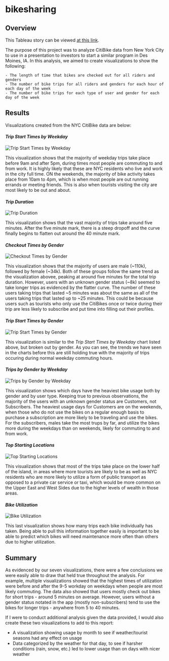 # bikesharing

## Overview
This Tableau story can be viewed [at this link](https://public.tableau.com/app/profile/ashleigh.bridges/viz/bikesharing_challenge_16568846352430/Bikesharing).

The purpose of this project was to analyze CitiBike data from New York City to use in a presentation to investors to start a similar program in Des Moines, IA. In this analysis, we aimed to create visualizations to show the following:
```
- The length of time that bikes are checked out for all riders and genders
- The number of bike trips for all riders and genders for each hour of each day of the week
- The number of bike trips for each type of user and gender for each day of the week
```

## Results
Visualizations created from the NYC CitiBike data are below: 

#### *Trip Start Times by Weekday*
![Trip Start Times by Weekday](https://user-images.githubusercontent.com/100883212/177433848-d3797998-3225-4696-bc96-8a15d8b58ae2.png)

This visualization shows that the majority of weekday trips take place before 9am and after 5pm, during times most people are commuting to and from work. It is highly likely that these are NYC residents who live and work in the city full time. ON the weekends, the majority of bike activity takes place from 10am to 4pm, which is when most people are out running errands or meeting friends. This is also when tourists visiting the city are most likely to be out and about.

#### *Trip Duration*
![Trip Duration](https://user-images.githubusercontent.com/100883212/177433529-7145d846-023d-46d5-9870-fe9d6f8ef921.png)

This visualization shows that the vast majority of trips take around five minutes. After the five minute mark, there is a steep dropoff and the curve finally begins to flatten out around the 40 minute mark.

#### *Checkout Times by Gender*
![Checkout Times by Gender](https://user-images.githubusercontent.com/100883212/177433554-dd89773b-2b8b-4c50-8b31-749a366b0af9.png)

This visualization shows that the majority of users are male (~110k), followed by female (~34k). Both of these groups follow the same trend as the visualization abovee, peaking at around five minutes for the total trip duration. However, users with an unknown gender status (~8k) seemed to take longer trips as evidenced by the flatter curve. The number of these users taking trips that lasted ~5 minutes was about the same as all of the users taking trips that lasted up to ~25 minutes. This could be because users such as tourists who only use the CitiBikes once or twice during their trip are less likely to subscribe and put time into filling out their profiles.

#### *Trip Start Times by Gender*
![Trip Start Times by Gender](https://user-images.githubusercontent.com/100883212/177433609-2ce8f6b3-0487-4d78-ad2b-43d9d70d852d.png)

This visualization is similar to the *Trip Start Times by Weekday* chart listed above, but broken out by gender. As you can see, the trends we have seen in the charts before this are still holding true with the majority of trips occuring during normal weekday commuting hours.

#### *Trips by Gender by Weekday*
![Trips by Gender by Weekday](https://user-images.githubusercontent.com/100883212/177433624-d457f874-4b8b-46a0-8060-ff50ed07bd22.png)

This visualization shows which days have the heaviest bike usage both by gender and by user type. Keeping true to previous observations, the majority of the users with an unknown gender status are Customers, not Subscribers. The heaviest usage days for Customers are on the weekends, when those who do not use the bikes on a regular enough basis to purchase a subscription are more likely to be traveling and use the bikes. For the subscribers, males take the most trups by far, and utilize the bikes more during the weekdays than on weekends, likely for commuting to and from work.

#### *Top Starting Locations*
![Top Starting Locations](https://user-images.githubusercontent.com/100883212/177433636-795953b8-5791-4bfa-9b28-abaaa6c5ff7b.png)

This visualization shows that most of the trips take place on the lower half of the island, in areas where more tourists are likely to be as well as NYC residents who are more likely to utilize a form of public transport as opposed to a private car service or taxi, which would be more common on the Upper East and West Sides due to the higher levels of wealth in those areas.

#### *Bike Utilization*
![Bike Utilization](https://user-images.githubusercontent.com/100883212/177433650-9fc945b0-aadc-49dc-b376-86520f56710e.png)

This last visualization shows how many trips each bike individually has taken. Being able to pull this information together easily is important to be able to predict which bikes will need maintenance more often than others due to higher utilization.

## Summary
As evidenced by our seven visualizations, there were a few conclusions we were easily able to draw that held true throughout the analysis. For example, multiple visualizations showed that the highest times of utilization were before and after the 9-5 workday on weekdays when people are most likely commuting. The data also showed that users mostly check out bikes for short trips - around 5 minutes on average. However, users without a gender status notated in the app (mostly non-subscribers) tend to use the bikes for longer trips - anywhere from 5 to 40 minutes.

If I were to conduct additional analysis given the data provided, I would also create these two visualizations to add to this report:
- A visualization showing usage by month to see if weather/tourist seasons had any effect on usage
- Data categorized by the weather for that day, to see if harsher conditions (rain, snow, etc.) led to lower usage than on days with nicer weather
